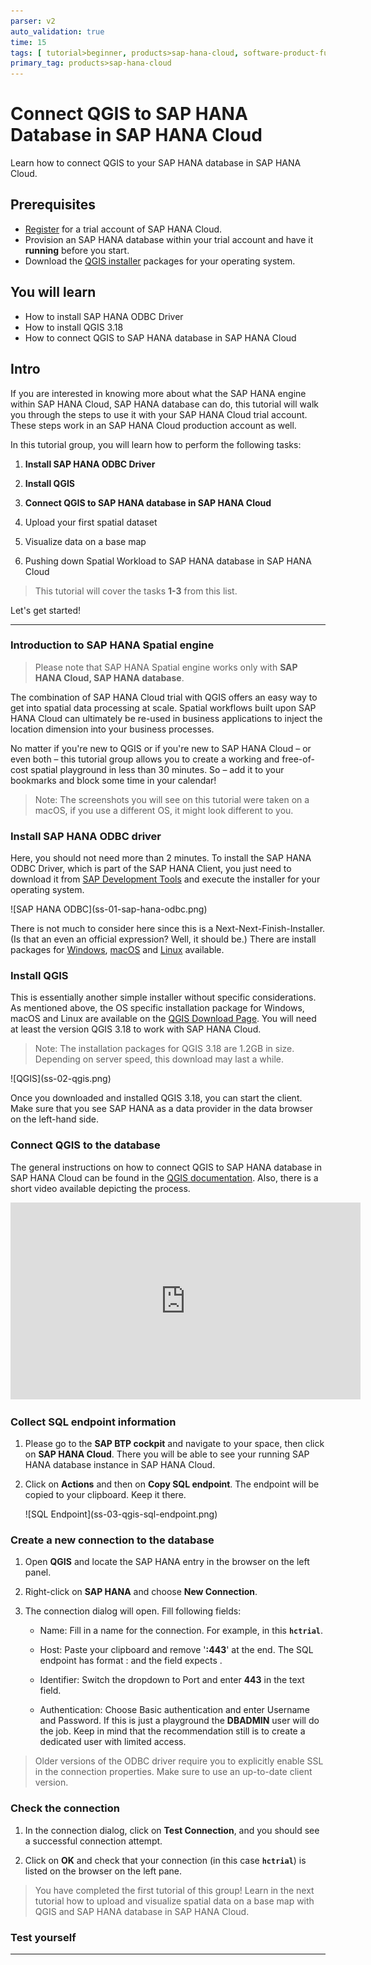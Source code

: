 ```yaml
---
parser: v2
auto_validation: true
time: 15
tags: [ tutorial>beginner, products>sap-hana-cloud, software-product-function>sap-hana-cloud\,-sap-hana-database, software-product-function>sap-hana-spatial]
primary_tag: products>sap-hana-cloud
---
```


# Connect QGIS to SAP HANA Database in SAP HANA Cloud
<!-- description --> Learn how to connect QGIS to your SAP HANA database in SAP HANA Cloud.

## Prerequisites
- [Register](https://www.sap.com/cmp/td/sap-hana-cloud-trial.html) for a trial account of SAP HANA Cloud.
- Provision an SAP HANA database within your trial account and have it **running** before you start.
- Download the [QGIS installer](https://download.qgis.org/) packages for your operating system.

## You will learn
- How to install SAP HANA ODBC Driver
- How to install QGIS 3.18
- How to connect QGIS to SAP HANA database in SAP HANA Cloud

## Intro
If you are interested in knowing more about what the SAP HANA engine within SAP HANA Cloud, SAP HANA database can do, this tutorial will walk you through the steps to use it with your SAP HANA Cloud trial account. These steps work in an SAP HANA Cloud production account as well.

In this tutorial group, you will learn how to perform the following tasks:

1. **Install SAP HANA ODBC Driver**

2. **Install QGIS**

3. **Connect QGIS to SAP HANA database in SAP HANA Cloud**

4. Upload your first spatial dataset

5. Visualize data on a base map

6. Pushing down Spatial Workload to SAP HANA database in SAP HANA Cloud

> This tutorial will cover the tasks **1-3** from this list.

Let's get started!

---

### Introduction to SAP HANA Spatial engine

>Please note that SAP HANA Spatial engine works only with **SAP HANA Cloud, SAP HANA database**.

The combination of SAP HANA Cloud trial with QGIS offers an easy way to get into spatial data processing at scale. Spatial workflows built upon SAP HANA Cloud can ultimately be re-used in business applications to inject the location dimension into your business processes.

No matter if you're new to QGIS or if you're new to SAP HANA Cloud – or even both – this tutorial group allows you to create a working and free-of-cost spatial playground in less than 30 minutes. So – add it to your bookmarks and block some time in your calendar!

> Note: The screenshots you will see on this tutorial were taken on a macOS, if you use a different OS, it might look different to you.



### Install SAP HANA ODBC driver

Here, you should not need more than 2 minutes. To install the SAP HANA ODBC Driver, which is part of the SAP HANA Client, you just need to download it from [SAP Development Tools](https://tools.hana.ondemand.com/#hanatools) and execute the installer for your operating system.

<!-- border -->![SAP HANA ODBC](ss-01-sap-hana-odbc.png)

There is not much to consider here since this is a Next-Next-Finish-Installer. (Is that an even an official expression? Well, it should be.)
There are install packages for [Windows](https://tools.hana.ondemand.com/additional/hanaclient-latest-windows-x64.zip), [macOS](https://tools.hana.ondemand.com/additional/hanaclient-latest-macosx-x64.tar.gz) and [Linux](https://tools.hana.ondemand.com/additional/hanaclient-latest-linux-x64.tar.gz) available.




### Install QGIS

This is essentially another simple installer without specific considerations. As mentioned above, the OS specific installation package for Windows, macOS and Linux are available on the [QGIS Download Page](https://download.qgis.org/). You will need at least the version QGIS 3.18 to work with SAP HANA Cloud.

> Note: The installation packages for QGIS 3.18 are 1.2GB in size. Depending on server speed, this download may last a while.

<!-- border -->![QGIS](ss-02-qgis.png)

Once you downloaded and installed QGIS 3.18, you can start the client. Make sure that you see SAP HANA as a data provider in the data browser on the left-hand side.




### Connect QGIS to the database

The general instructions on how to connect QGIS to SAP HANA database in SAP HANA Cloud can be found in the [QGIS documentation](https://docs.qgis.org/testing/en/docs/user_manual/managing_data_source/opening_data.html#connecting-to-sap-hana). Also, there is a short video available depicting the process.

<iframe width="560" height="315" src="https://www.youtube.com/embed/Akjh9IixLlQ" frameborder="0" allowfullscreen></iframe>



### Collect SQL endpoint information

1. Please go to the **SAP BTP cockpit** and navigate to your space, then click on **SAP HANA Cloud**. There you will be able to see your running SAP HANA database instance in SAP HANA Cloud.

2. Click on **Actions** and then on **Copy SQL endpoint**. The endpoint will be copied to your clipboard. Keep it there.

    <!-- border -->![SQL Endpoint](ss-03-qgis-sql-endpoint.png)



### Create a new connection to the database

1. Open **QGIS** and locate the SAP HANA entry in the browser on the left panel.

2. Right-click on **SAP HANA** and choose **New Connection**.

3. The connection dialog will open. Fill following fields:

    - Name: Fill in a name for the connection. For example, in this **`hctrial`**.

    - Host: Paste your clipboard and remove '**:443**' at the end. The SQL endpoint has format <host>:<port> and the field expects <host>.

    - Identifier: Switch the dropdown to Port and enter **443** in the text field.

    - Authentication: Choose Basic authentication and enter Username and Password. If this is just a playground the **DBADMIN** user will do the job. Keep in mind that the recommendation still is to create a dedicated user with limited access.

> Older versions of the ODBC driver require you to explicitly enable SSL in the connection properties. Make sure to use an up-to-date client version.




### Check the connection

1. In the connection dialog, click on **Test Connection**, and you should see a successful connection attempt.

2. Click on **OK** and check that your connection (in this case **`hctrial`**) is listed on the browser on the left pane.

> You have completed the first tutorial of this group! Learn in the next tutorial how to upload and visualize spatial data on a base map with QGIS and SAP HANA database in SAP HANA Cloud.



### Test yourself



---
